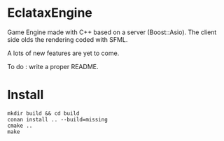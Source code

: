 # EclataxEngine

Game Engine made with C++ based on a server (Boost::Asio). The client side olds the rendering coded with SFML.

A lots of new features are yet to come.

To do : write a proper README.

# Install
```
mkdir build && cd build
conan install .. --build=missing
cmake ..
make
```
